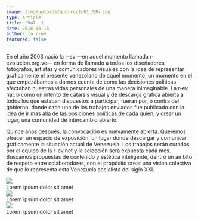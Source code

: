 ```yaml
---
image: /img/uploads/quorrupto01_00b.jpg
type: article
title: 'Vol. 1'
date: 2018-06-16
author: la r-ev
featured: false
---
```

En el año 2003 nació la r-ev —en aquel momento llamada r-evolucion.org.ve— en forma de llamado a todos los diseñadores, fotógrafos, artistas y comunicadores visuales con la idea de representar gráficamente el presente venezolano de aquel momento, un momento en el que empezábamos a darnos cuenta de como las decisiones políticas afectaban nuestras vidas personales de una manera inimaginable. La r-ev nació como un intento de catarsis visual y de descarga gráfica abierta a todos los que estaban dispuestos a participar, fueran por, o contra del gobierno, donde cada uno de los trabajos enviados fue publicado con la idea de ir mas alla de las posiciones políticas de cada quien, y crear un lugar, una comunidad de intercambio abierto.

Quince años después, la convocación es nuevamente abierta. Queremos ofrecer un espacio de exposición, un lugar donde descargar y comunicar gráficamente la situación actual de Venezuela. Los trabajos serán curados por el equipo de la r-ev.net y la selección sera expuesta cada mes. Buscamos propuestas de contenido y estética inteligente,  dentro un ámbito de respeto entre colaboradores, con el propósito crear una vision colectiva de que lo representa esta Venezuela socialista del siglo XXI.

<div><img src="/img/uploads/quorrupto01_01.jpg"></div>
<div class="caption">Lorem ipsum dolor sit amet</div>

<div><img src="/img/uploads/quorrupto01_02.jpg"></div>
<div class="caption">Lorem ipsum dolor sit amet</div>

<div><img src="/img/uploads/quorrupto01_03.jpg"></div>
<div class="caption">Lorem ipsum dolor sit amet</div>
